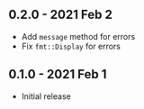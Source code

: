 ## 0.2.0 - 2021 Feb 2
- Add `message` method for errors
- Fix `fmt::Display` for errors

## 0.1.0 - 2021 Feb 1
- Initial release

